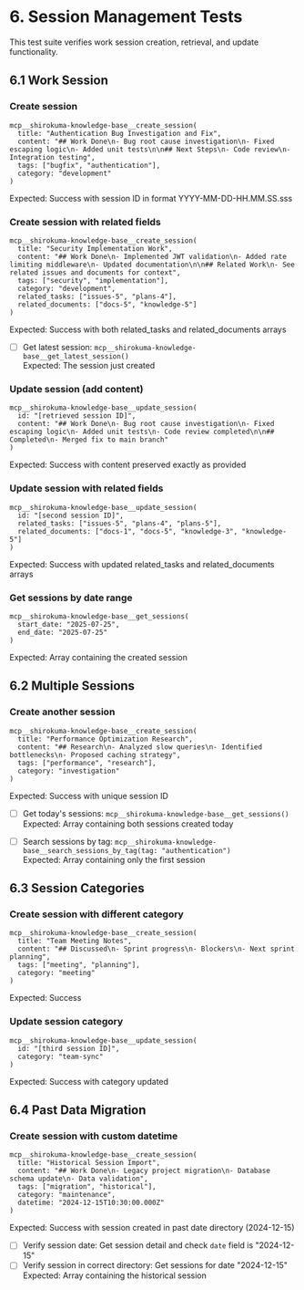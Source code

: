 # 6. Session Management Tests

This test suite verifies work session creation, retrieval, and update functionality.

## 6.1 Work Session

### Create session
```
mcp__shirokuma-knowledge-base__create_session(
  title: "Authentication Bug Investigation and Fix",
  content: "## Work Done\n- Bug root cause investigation\n- Fixed escaping logic\n- Added unit tests\n\n## Next Steps\n- Code review\n- Integration testing",
  tags: ["bugfix", "authentication"],
  category: "development"
)
```
Expected: Success with session ID in format YYYY-MM-DD-HH.MM.SS.sss

### Create session with related fields
```
mcp__shirokuma-knowledge-base__create_session(
  title: "Security Implementation Work",
  content: "## Work Done\n- Implemented JWT validation\n- Added rate limiting middleware\n- Updated documentation\n\n## Related Work\n- See related issues and documents for context",
  tags: ["security", "implementation"],
  category: "development",
  related_tasks: ["issues-5", "plans-4"],
  related_documents: ["docs-5", "knowledge-5"]
)
```
Expected: Success with both related_tasks and related_documents arrays

- [ ] Get latest session: `mcp__shirokuma-knowledge-base__get_latest_session()`  
      Expected: The session just created

### Update session (add content)
```
mcp__shirokuma-knowledge-base__update_session(
  id: "[retrieved session ID]",
  content: "## Work Done\n- Bug root cause investigation\n- Fixed escaping logic\n- Added unit tests\n- Code review completed\n\n## Completed\n- Merged fix to main branch"
)
```
Expected: Success with content preserved exactly as provided

### Update session with related fields
```
mcp__shirokuma-knowledge-base__update_session(
  id: "[second session ID]",
  related_tasks: ["issues-5", "plans-4", "plans-5"],
  related_documents: ["docs-1", "docs-5", "knowledge-3", "knowledge-5"]
)
```
Expected: Success with updated related_tasks and related_documents arrays

### Get sessions by date range
```
mcp__shirokuma-knowledge-base__get_sessions(
  start_date: "2025-07-25",
  end_date: "2025-07-25"
)
```
Expected: Array containing the created session

## 6.2 Multiple Sessions

### Create another session
```
mcp__shirokuma-knowledge-base__create_session(
  title: "Performance Optimization Research",
  content: "## Research\n- Analyzed slow queries\n- Identified bottlenecks\n- Proposed caching strategy",
  tags: ["performance", "research"],
  category: "investigation"
)
```
Expected: Success with unique session ID

- [ ] Get today's sessions: `mcp__shirokuma-knowledge-base__get_sessions()`  
      Expected: Array containing both sessions created today

- [ ] Search sessions by tag: `mcp__shirokuma-knowledge-base__search_sessions_by_tag(tag: "authentication")`  
      Expected: Array containing only the first session

## 6.3 Session Categories

### Create session with different category
```
mcp__shirokuma-knowledge-base__create_session(
  title: "Team Meeting Notes",
  content: "## Discussed\n- Sprint progress\n- Blockers\n- Next sprint planning",
  tags: ["meeting", "planning"],
  category: "meeting"
)
```
Expected: Success

### Update session category
```
mcp__shirokuma-knowledge-base__update_session(
  id: "[third session ID]",
  category: "team-sync"
)
```
Expected: Success with category updated

## 6.4 Past Data Migration

### Create session with custom datetime
```
mcp__shirokuma-knowledge-base__create_session(
  title: "Historical Session Import",
  content: "## Work Done\n- Legacy project migration\n- Database schema update\n- Data validation",
  tags: ["migration", "historical"],
  category: "maintenance",
  datetime: "2024-12-15T10:30:00.000Z"
)
```
Expected: Success with session created in past date directory (2024-12-15)

- [ ] Verify session date: Get session detail and check `date` field is "2024-12-15"
- [ ] Verify session in correct directory: Get sessions for date "2024-12-15"  
      Expected: Array containing the historical session